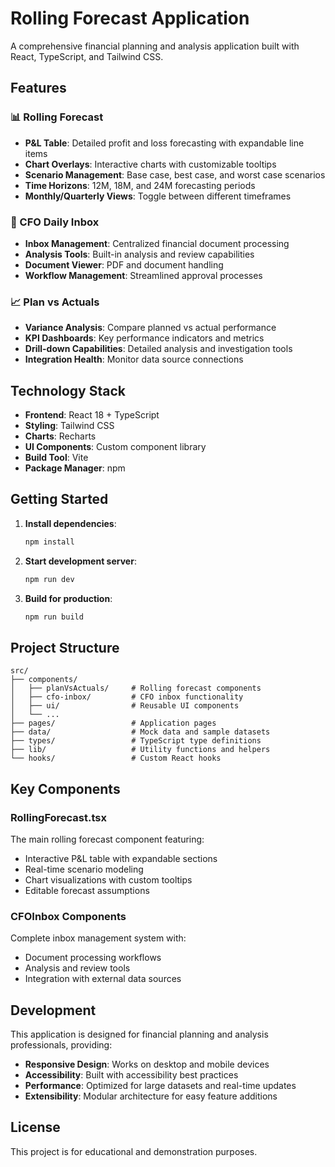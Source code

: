# Rolling Forecast Application

A comprehensive financial planning and analysis application built with React, TypeScript, and Tailwind CSS.

## Features

### 📊 Rolling Forecast
- **P&L Table**: Detailed profit and loss forecasting with expandable line items
- **Chart Overlays**: Interactive charts with customizable tooltips
- **Scenario Management**: Base case, best case, and worst case scenarios
- **Time Horizons**: 12M, 18M, and 24M forecasting periods
- **Monthly/Quarterly Views**: Toggle between different timeframes

### 🎯 CFO Daily Inbox
- **Inbox Management**: Centralized financial document processing
- **Analysis Tools**: Built-in analysis and review capabilities
- **Document Viewer**: PDF and document handling
- **Workflow Management**: Streamlined approval processes

### 📈 Plan vs Actuals
- **Variance Analysis**: Compare planned vs actual performance
- **KPI Dashboards**: Key performance indicators and metrics
- **Drill-down Capabilities**: Detailed analysis and investigation tools
- **Integration Health**: Monitor data source connections

## Technology Stack

- **Frontend**: React 18 + TypeScript
- **Styling**: Tailwind CSS
- **Charts**: Recharts
- **UI Components**: Custom component library
- **Build Tool**: Vite
- **Package Manager**: npm

## Getting Started

1. **Install dependencies**:
   ```bash
   npm install
   ```

2. **Start development server**:
   ```bash
   npm run dev
   ```

3. **Build for production**:
   ```bash
   npm run build
   ```

## Project Structure

```
src/
├── components/
│   ├── planVsActuals/     # Rolling forecast components
│   ├── cfo-inbox/         # CFO inbox functionality
│   ├── ui/                # Reusable UI components
│   └── ...
├── pages/                 # Application pages
├── data/                  # Mock data and sample datasets
├── types/                 # TypeScript type definitions
├── lib/                   # Utility functions and helpers
└── hooks/                 # Custom React hooks
```

## Key Components

### RollingForecast.tsx
The main rolling forecast component featuring:
- Interactive P&L table with expandable sections
- Real-time scenario modeling
- Chart visualizations with custom tooltips
- Editable forecast assumptions

### CFOInbox Components
Complete inbox management system with:
- Document processing workflows
- Analysis and review tools
- Integration with external data sources

## Development

This application is designed for financial planning and analysis professionals, providing:
- **Responsive Design**: Works on desktop and mobile devices
- **Accessibility**: Built with accessibility best practices
- **Performance**: Optimized for large datasets and real-time updates
- **Extensibility**: Modular architecture for easy feature additions

## License

This project is for educational and demonstration purposes.
